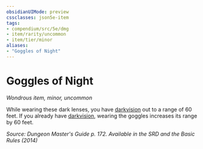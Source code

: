```yaml
---
obsidianUIMode: preview
cssclasses: json5e-item
tags:
- compendium/src/5e/dmg
- item/rarity/uncommon
- item/tier/minor
aliases: 
- "Goggles of Night"
---
```

# Goggles of Night
*Wondrous item, minor, uncommon*  


While wearing these dark lenses, you have [darkvision](2-Mechanics/CLI/rules/senses.md#Darkvision) out to a range of 60 feet. If you already have [darkvision](2-Mechanics/CLI/rules/senses.md#Darkvision), wearing the goggles increases its range by 60 feet.

*Source: Dungeon Master's Guide p. 172. Available in the <span title='Systems Reference Document (5.1)'>SRD</span> and the Basic Rules (2014)*